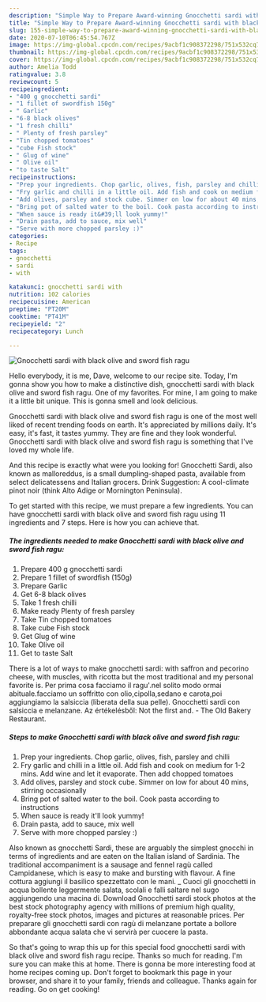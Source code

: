 ```yaml
---
description: "Simple Way to Prepare Award-winning Gnocchetti sardi with black olive and sword fish ragu"
title: "Simple Way to Prepare Award-winning Gnocchetti sardi with black olive and sword fish ragu"
slug: 155-simple-way-to-prepare-award-winning-gnocchetti-sardi-with-black-olive-and-sword-fish-ragu
date: 2020-07-10T06:45:54.767Z
image: https://img-global.cpcdn.com/recipes/9acbf1c908372298/751x532cq70/gnocchetti-sardi-with-black-olive-and-sword-fish-ragu-recipe-main-photo.jpg
thumbnail: https://img-global.cpcdn.com/recipes/9acbf1c908372298/751x532cq70/gnocchetti-sardi-with-black-olive-and-sword-fish-ragu-recipe-main-photo.jpg
cover: https://img-global.cpcdn.com/recipes/9acbf1c908372298/751x532cq70/gnocchetti-sardi-with-black-olive-and-sword-fish-ragu-recipe-main-photo.jpg
author: Amelia Todd
ratingvalue: 3.8
reviewcount: 5
recipeingredient:
- "400 g gnocchetti sardi"
- "1 fillet of swordfish 150g"
- " Garlic"
- "6-8 black olives"
- "1 fresh chilli"
- " Plenty of fresh parsley"
- "Tin chopped tomatoes"
- "cube Fish stock"
- " Glug of wine"
- " Olive oil"
- "to taste Salt"
recipeinstructions:
- "Prep your ingredients. Chop garlic, olives, fish, parsley and chilli"
- "Fry garlic and chilli in a little oil. Add fish and cook on medium for 1-2 mins. Add wine and let it evaporate. Then add chopped tomatoes"
- "Add olives, parsley and stock cube. Simmer on low for about 40 mins, stirring occasionally"
- "Bring pot of salted water to the boil. Cook pasta according to instructions"
- "When sauce is ready it&#39;ll look yummy!"
- "Drain pasta, add to sauce, mix well"
- "Serve with more chopped parsley :)"
categories:
- Recipe
tags:
- gnocchetti
- sardi
- with

katakunci: gnocchetti sardi with 
nutrition: 102 calories
recipecuisine: American
preptime: "PT20M"
cooktime: "PT41M"
recipeyield: "2"
recipecategory: Lunch

---
```



![Gnocchetti sardi with black olive and sword fish ragu](https://img-global.cpcdn.com/recipes/9acbf1c908372298/751x532cq70/gnocchetti-sardi-with-black-olive-and-sword-fish-ragu-recipe-main-photo.jpg)

Hello everybody, it is me, Dave, welcome to our recipe site. Today, I'm gonna show you how to make a distinctive dish, gnocchetti sardi with black olive and sword fish ragu. One of my favorites. For mine, I am going to make it a little bit unique. This is gonna smell and look delicious.

Gnocchetti sardi with black olive and sword fish ragu is one of the most well liked of recent trending foods on earth. It's appreciated by millions daily. It's easy, it's fast, it tastes yummy. They are fine and they look wonderful. Gnocchetti sardi with black olive and sword fish ragu is something that I've loved my whole life.

And this recipe is exactly what were you looking for! Gnocchetti Sardi, also known as malloreddus, is a small dumpling-shaped pasta, available from select delicatessens and Italian grocers. Drink Suggestion: A cool-climate pinot noir (think Alto Adige or Mornington Peninsula).


To get started with this recipe, we must prepare a few ingredients. You can have gnocchetti sardi with black olive and sword fish ragu using 11 ingredients and 7 steps. Here is how you can achieve that.

<!--inarticleads1-->

##### The ingredients needed to make Gnocchetti sardi with black olive and sword fish ragu:

1. Prepare 400 g gnocchetti sardi
1. Prepare 1 fillet of swordfish (150g)
1. Prepare  Garlic
1. Get 6-8 black olives
1. Take 1 fresh chilli
1. Make ready  Plenty of fresh parsley
1. Take Tin chopped tomatoes
1. Take cube Fish stock
1. Get  Glug of wine
1. Take  Olive oil
1. Get to taste Salt


There is a lot of ways to make gnocchetti sardi: with saffron and pecorino cheese, with muscles, with ricotta but the most traditional and my personal favorite is. Per prima cosa facciamo il ragu&#39;.nel solito modo ormai abituale.facciamo un soffritto con olio,cipolla,sedano e carota,poi aggiungiamo la salsiccia (liberata della sua pelle). Gnocchetti sardi con salsiccia e melanzane. Az értékelésből: Not the first and. - The Old Bakery Restaurant. 

<!--inarticleads2-->

##### Steps to make Gnocchetti sardi with black olive and sword fish ragu:

1. Prep your ingredients. Chop garlic, olives, fish, parsley and chilli
1. Fry garlic and chilli in a little oil. Add fish and cook on medium for 1-2 mins. Add wine and let it evaporate. Then add chopped tomatoes
1. Add olives, parsley and stock cube. Simmer on low for about 40 mins, stirring occasionally
1. Bring pot of salted water to the boil. Cook pasta according to instructions
1. When sauce is ready it&#39;ll look yummy!
1. Drain pasta, add to sauce, mix well
1. Serve with more chopped parsley :)


Also known as gnocchetti Sardi, these are arguably the simplest gnocchi in terms of ingredients and are eaten on the Italian island of Sardinia. The traditional accompaniment is a sausage and fennel ragù called Campidanese, which is easy to make and bursting with flavour. A fine cottura aggiungi il basilico spezzettato con le mani. _ Cuoci gli gnocchetti in acqua bollente leggermente salata, scolali e falli saltare nel sugo aggiungendo una macina di. Download Gnocchetti sardi stock photos at the best stock photography agency with millions of premium high quality, royalty-free stock photos, images and pictures at reasonable prices. Per preparare gli gnocchetti sardi con ragù di melanzane portate a bollore abbondante acqua salata che vi servirà per cuocere la pasta. 

So that's going to wrap this up for this special food gnocchetti sardi with black olive and sword fish ragu recipe. Thanks so much for reading. I'm sure you can make this at home. There is gonna be more interesting food at home recipes coming up. Don't forget to bookmark this page in your browser, and share it to your family, friends and colleague. Thanks again for reading. Go on get cooking!
